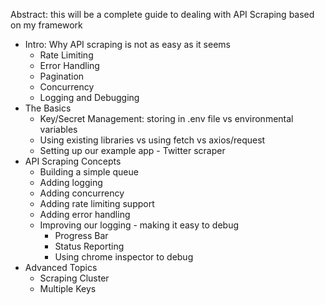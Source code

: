 Abstract: this will be a complete guide to dealing with API Scraping based on my framework 

- Intro: Why API scraping is not as easy as it seems
  - Rate Limiting
  - Error Handling
  - Pagination
  - Concurrency
  - Logging and Debugging
- The Basics
  - Key/Secret Management: storing in .env file vs environmental variables
  - Using existing libraries vs using fetch vs axios/request
  - Setting up our example app - Twitter scraper
- API Scraping Concepts
  - Building a simple queue 
  - Adding logging
  - Adding concurrency 
  - Adding rate limiting support
  - Adding error handling
  - Improving our logging - making it easy to debug
    - Progress Bar
    - Status Reporting
    - Using chrome inspector to debug
- Advanced Topics
  - Scraping Cluster
  - Multiple Keys
<!--stackedit_data:
eyJoaXN0b3J5IjpbMjk4MzM4OTQ0LC0xNDAyNDQwNzk1XX0=
-->